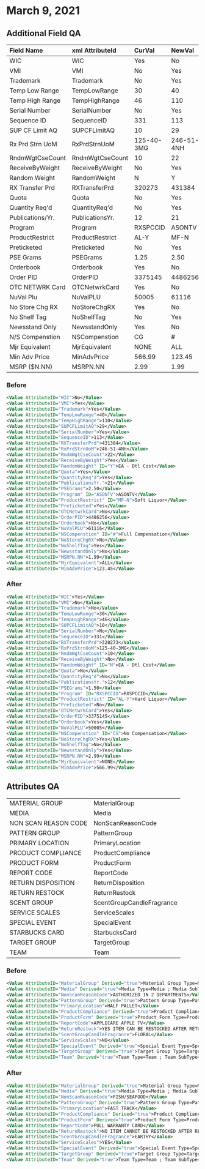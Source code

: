 # March 9, 2021

## Additional Field QA

| Field Name       | xml AttributeId | CurVal     | NewVal     | Validated |
| :--------------- | :-------------- | :--------- | :--------- | :-------: |
| WIC              | WIC             | Yes        | No         |     X     |
| VMI              | VMI             | No         | Yes        |     X     |
| Trademark        | Trademark       | No         | Yes        |     X     |
| Temp Low Range   | TempLowRange    | 30         | 40         |     X     |
| Temp High Range  | TempHighRange   | 46         | 110        |     X     |
| Serial Number    | SerialNumber    | No         | Yes        |     X     |
| Sequence ID      | SequenceID      | 331        | 113        |     X     |
| SUP CF Limit AQ  | SUPCFLimitAQ    | 10         | 29         |     X     |
| Rx Prd Strn UoM  | RxPrdStrnUoM    | 125-40-3MG | 246-51-4NH |     X     |
| RndmWgtCseCount  | RndmWgtCseCount | 10         | 22         |     X     |
| ReceiveByWeight  | ReceiveByWeight | No         | Yes        |     X     |
| Random Weight    | RandomWeight    | N          | Y          |     X     |
| RX Transfer Prd  | RXTransferPrd   | 320273     | 431384     |     X     |
| Quota            | Quota           | No         | Yes        |     X     |
| Quantity Req'd   | QuantityReq'd   | No         | Yes        |     X     |
| Publications/Yr. | PublicationsYr. | 12         | 21         |     X     |
| Program          | Program         | RXSPCCID   | ASONTV     |     X     |
| ProductRestrict  | ProductRestrict | AL-Y       | MF-N       |     X     |
| Preticketed      | Preticketed     | No         | Yes        |     X     |
| PSE Grams        | PSEGrams        | 1.25       | 2.50       |     X     |
| Orderbook        | Orderbook       | Yes        | No         |     X     |
| Order PID        | OrderPID        | 3375145    | 4486256    |     X     |
| OTC NETWRK Card  | OTCNetwrkCard   | Yes        | No         |     X     |
| NuVal Plu        | NuValPLU        | 50005      | 61116      |     X     |
| No Store Chg RX  | NoStoreChgRX    | Yes        | No         |     X     |
| No Shelf Tag     | NoShelfTag      | No         | Yes        |     X     |
| Newsstand Only   | NewsstandOnly   | Yes        | No         |     X     |
| N/S Compenstion  | NSCompenstion   | CG         | #          |     X     |
| Mjr Equivalent   | MjrEquivalent   | NONE       | ALL        |     X     |
| Min Adv Price    | MinAdvPrice     | 566.99     | 123.45     |     X     |
| MSRP ($N.NN)     | MSRPN.NN        | 2.99       | 1.99       |     X     |

### Before

```xml
<Value AttributeID="WIC">No</Value>
<Value AttributeID="VMI">Yes</Value>
<Value AttributeID="Trademark">Yes</Value>
<Value AttributeID="TempLowRange">40</Value>
<Value AttributeID="TempHighRange">110</Value>
<Value AttributeID="SUPCFLimitAQ">29</Value>
<Value AttributeID="SerialNumber">Yes</Value>
<Value AttributeID="SequenceID">113</Value>
<Value AttributeID="RXTransferPrd">431384</Value>
<Value AttributeID="RxPrdStrnUoM">246-51-4NH</Value>
<Value AttributeID="RndmWgtCseCount">22</Value>
<Value AttributeID="ReceiveByWeight">Yes</Value>
<Value AttributeID="RandomWeight" ID="Y">EA - Dtl Cost</Value>
<Value AttributeID="Quota">Yes</Value>
<Value AttributeID="QuantityReq'd">Yes</Value>
<Value AttributeID="PublicationsYr.">21</Value>
<Value AttributeID="PSEGrams">2.50</Value>
<Value AttributeID="Program" ID="ASONTV">ASONTV</Value>
<Value AttributeID="ProductRestrict" ID="MF-N">Soft Liquor</Value>
<Value AttributeID="Preticketed">Yes</Value>
<Value AttributeID="OTCNetwrkCard">No</Value>
<Value AttributeID="OrderPID">4486256</Value>
<Value AttributeID="Orderbook">No</Value>
<Value AttributeID="NuValPLU">61116</Value>
<Value AttributeID="NSCompenstion" ID="#">Full Compensation</Value>
<Value AttributeID="NoStoreChgRX">No</Value>
<Value AttributeID="NoShelfTag">Yes</Value>
<Value AttributeID="NewsstandOnly">No</Value>
<Value AttributeID="MSRPN.NN">1.99</Value>
<Value AttributeID="MjrEquivalent">ALL</Value>
<Value AttributeID="MinAdvPrice">123.45</Value>
```

### After

```xml
<Value AttributeID="WIC">Yes</Value>
<Value AttributeID="VMI">No</Value>
<Value AttributeID="Trademark">No</Value>
<Value AttributeID="TempLowRange">30</Value>
<Value AttributeID="TempHighRange">46</Value>
<Value AttributeID="SUPCFLimitAQ">10</Value>
<Value AttributeID="SerialNumber">No</Value>
<Value AttributeID="SequenceID">331</Value>
<Value AttributeID="RXTransferPrd">320273</Value>
<Value AttributeID="RxPrdStrnUoM">125-40-3MG</Value>
<Value AttributeID="RndmWgtCseCount">10</Value>
<Value AttributeID="ReceiveByWeight">No</Value>
<Value AttributeID="RandomWeight" ID="N">EA - Dtl Cost</Value>
<Value AttributeID="Quota">No</Value>
<Value AttributeID="QuantityReq'd">No</Value>
<Value AttributeID="PublicationsYr.">12</Value>
<Value AttributeID="PSEGrams">1.50</Value>
<Value AttributeID="Program" ID="RXSPCCID">RXSPCCID</Value>
<Value AttributeID="ProductRestrict" ID="AL-Y">Hard Liquor</Value>
<Value AttributeID="Preticketed">No</Value>
<Value AttributeID="OTCNetwrkCard">Yes</Value>
<Value AttributeID="OrderPID">3375145</Value>
<Value AttributeID="Orderbook">Yes</Value>
<Value AttributeID="NuValPLU">50005</Value>
<Value AttributeID="NSCompenstion" ID="CG">No Compensation</Value>
<Value AttributeID="NoStoreChgRX">Yes</Value>
<Value AttributeID="NoShelfTag">No</Value>
<Value AttributeID="NewsstandOnly">Yes</Value>
<Value AttributeID="MSRPN.NN">2.99</Value>
<Value AttributeID="MjrEquivalent">NONE</Value>
<Value AttributeID="MinAdvPrice">566.99</Value>
```

## Attributes QA

|                      |                           |
| :------------------- | :------------------------ |
| MATERIAL GROUP       | MaterialGroup             |
| MEDIA                | Media                     |
| NON SCAN REASON CODE | NonScanReasonCode         |
| PATTERN GROUP        | PatternGroup              |
| PRIMARY LOCATION     | PrimaryLocation           |
| PRODUCT COMPLIANCE   | ProductCompliance         |
| PRODUCT FORM         | ProductForm               |
| REPORT CODE          | ReportCode                |
| RETURN DISPOSITION   | ReturnDisposition         |
| RETURN RESTOCK       | ReturnRestock             |
| SCENT GROUP          | ScentGroupCandleFragrance |
| SERVICE SCALES       | ServiceScales             |
| SPECIAL EVENT        | SpecialEvent              |
| STARBUCKS CARD       | StarbucksCard             |
| TARGET GROUP         | TargetGroup               |
| TEAM                 | Team                      |

### Before

```xml
<Value AttributeID="MaterialGroup" Derived="true">Material Group Type=Material Group ; Material Group SubType= FINISH ; Material Group Code=MIRROR</Value>
<Value AttributeID="Media" Derived="true">Media Type=Media ; Media SubType=MEMORY; Media Code=4GB</Value>
<Value AttributeID="NonScanReasonCode">AUTHORIZED IN 2 DEPARTMENTS</Value>
<Value AttributeID="PatternGroup" Derived="true">Pattern Group Type=Pattern Group ; Pattern Group SubType=ANIMAL SKIN ; Pattern Group Code=TORTOISE</Value>
<Value AttributeID="PrimaryLocation">HALF PALLET</Value>
<Value AttributeID="ProductCompliance" Derived="true">Product Compliance Type=Product Compliance ; Product Compliance SubType=DOE EPCA ; Product Compliance Code=YES</Value>
<Value AttributeID="ProductForm" Derived="true">Product Form Type=Product Form ; Product Form SubType=PACKAGING FORM ; Product Form Code=CUP</Value>
<Value AttributeID="ReportCode">APPLECARE APPLE TV</Value>
<Value AttributeID="ReturnRestock">YES ITEM CAN BE RESTOCKED AFTER RETURN</Value>
<Value AttributeID="ScentGroupCandleFragrance">FLORAL</Value>
<Value AttributeID="ServiceScales">NO</Value>
<Value AttributeID="SpecialEvent" Derived="true">Special Event Type=Special Event ; Special Event SubType=ADVERTISING ; Special Event Code=BLACK FRIDAY</Value>
<Value AttributeID="TargetGroup" Derived="true">Target Group Type=Target Group ; Target Group SubType=BABY SIZES ; Target Group Code=INFANT</Value>
<Value AttributeID="Team" Derived="true">Team Type=Team ; Team SubType=NFL ; Team Code=NFL</Value>
```

### After

```xml
<Value AttributeID="MaterialGroup" Derived="true">Material Group Type=Material Group ; Material Group SubType=FABRIC ; Material Group Code=FLEECE</Value>
<Value AttributeID="Media" Derived="true">Media Type=Media ; Media SubType=GENRE; Media Code=RACING</Value>
<Value AttributeID="NonScanReasonCode">FISH/SEAFOOD</Value>
<Value AttributeID="PatternGroup" Derived="true">Pattern Group Type=Pattern Group ; Pattern Group SubType=NATURE ; Pattern Group Code=WINTERSCAPE</Value>
<Value AttributeID="PrimaryLocation">FAST TRACK</Value>
<Value AttributeID="ProductCompliance" Derived="true">Product Compliance Type=Product Compliance ; Product Compliance SubType=EPA ENERGY STAR ; Product Compliance Code=YES</Value>
<Value AttributeID="ProductForm" Derived="true">Product Form Type=Product Form ; Product Form SubType=CONSISTENCY FORM ; Product Form Code=CRUNCHY</Value>
<Value AttributeID="ReportCode">PULL WARRANTY CARD</Value>
<Value AttributeID="ReturnRestock">NO ITEM CANNOT BE RESTOCKED AFTER RETURN</Value>
<Value AttributeID="ScentGroupCandleFragrance">EARTHY</Value>
<Value AttributeID="ServiceScales">YES</Value>
<Value AttributeID="SpecialEvent" Derived="true">Special Event Type=Special Event ; Special Event SubType=PERSONAL ; Special Event Code=JUST BECAUSE</Value>
<Value AttributeID="TargetGroup" Derived="true">Target Group Type=Target Group ; Target Group SubType=GREETING CARDS ; Target Group Code=TEEN</Value>
<Value AttributeID="Team" Derived="true">Team Type=Team ; Team SubType=NASCAR ; Team Code=J JOHNSON</Value>
```